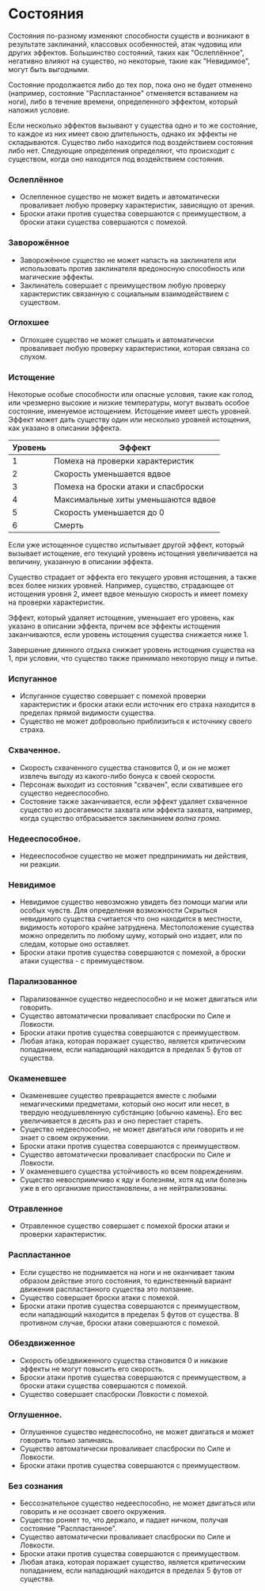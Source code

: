 # Состояния 

Состояния по-разному изменяют способности  существ и возникают в результате  заклинаний, классовых особенностей, атак чудовищ или других эффектов. Большинство состояний, таких как "Ослеплённое", негативно влияют на существо, но некоторые, такие как "Невидимое", могут быть выгодными. 

Состояние продолжается либо до тех пор, пока оно не будет отменено (например, состояние "Распластанное" отменяется вставанием на ноги), либо в течение времени, определенного эффектом, который наложил условие. 

Если несколько эффектов вызывают у существа одно и то  же состояние, то каждое из них имеет свою длительность,  однако их эффекты не складываются. Существо либо находится под воздействием состояния либо нет. Следующие определения определяют, что происходит с существом, когда оно находится под воздействием состояния. 

### Ослеплённое 

* Ослепленное существо не может видеть и автоматически проваливает любую проверку характеристик, зависящую от зрения. 
* Броски атаки против существа совершаются с преимуществом, а броски атаки существа совершаются с помехой. 

### Заворожённое 

* Заворожённое существо не может напасть на заклинателя или использовать против заклинателя вредоносную способность или магические эффекты. 
* Заклинатель совершает с преимуществом любую проверку характеристик связанную с социальным взаимодействием с существом. 

### Оглохшее 

* Оглохшее существо не может слышать и автоматически проваливает любую проверку характеристики, которая связана со слухом. 

### Истощение 

Некоторые особые способности или опасные условия,  такие как голод, или чрезмерно высокие и низкие  температуры, могут вызвать особое состояние, именуемое  истощением. Истощение имеет шесть уровней. Эффект может дать существу один или несколько уровней истощения, как указано в описании эффекта. 

| Уровень | Эффект                              |
|---------|-------------------------------------|
| 1       | Помеха на проверки характеристик    |
| 2       | Скорость уменьшается вдвое          |
| 3       | Помеха на броски атаки и спасброски | 
| 4       | Максимальные хиты уменьшаются вдвое |
| 5       | Скорость уменьшается до 0           |
| 6       | Смерть                              |

Если уже истощенное существо испытывает другой эффект, который вызывает истощение, его текущий уровень истощения увеличивается на величину, указанную в описании эффекта. 

Существо страдает от эффекта его текущего уровня истощения, а также всех более низких уровней. Например, существо, страдающее от истощения уровня 2, имеет вдвое меньшую скорость и имеет помеху на проверки характеристик. 

Эффект, который удаляет истощение, уменьшает его уровень, как указано в описании эффекта, причем все эффекты истощения заканчиваются, если уровень истощения существа снижается ниже 1. 

Завершение длинного отдыха снижает уровень истощения существа на 1, при условии, что существо также принимало некоторую пищу и питье. 

### Испуганное 

* Испуганное существо совершает с помехой проверки характеристик и броски атаки если источник его страха находится в пределах прямой видимости существа. 
* Существо не может добровольно приблизиться к источнику своего страха. 

### Схваченное. 

* Скорость схваченного существа становится 0, и он не может извлечь выгоду из какого-либо бонуса к своей скорости. 
* Персонаж выходит из состояния "схвачен", если схватившее его существо недееспособно. 
* Состояние также заканчивается, если эффект удаляет схваченное существо из досягаемости захвата или эффекта захвата, например, когда существо отбрасывается заклинанием *волна грома*. 

### Недееспособное. 

* Недееспособное существо не может предпринимать ни действия, ни реакции. 

### Невидимое 

* Невидимое существо невозможно увидеть без помощи магии или особых чувств. Для определения возможности Скрыться невидимого существа считается что оно находится в местности, видимость которого крайне затруднена. Местоположение существа можно определить по любому шуму, который оно издает, или по следам, которые оно оставляет. 
* Броски атаки против существа совершаются с помехой, а броски атаки существа - с преимуществом. 

### Парализованное 

* Парализованное существо недееспособно и не может двигаться или говорить. 
* Существо автоматически проваливает спасброски по Силе и Ловкости. 
* Броски атаки против существа совершаются с преимуществом. 
* Любая атака, которая поражает существо, является критическим попаданием, если нападающий находится в пределах 5 футов от существа. 

### Окаменевшее 

* Окаменевшее существо превращается вместе с любыми немагическими предметами, который оно носит или несет, в твердую неодушевленную субстанцию (обычно камень). Его вес увеличивается в десять раз и оно перестает стареть. 
* Существо недееспособно, не может двигаться или говорить и не знает о своем окружении. 
* Броски атаки против существа совершаются с преимуществом. 
* Существо автоматически проваливает спасброски по Силе и Ловкости. 
* У окаменевшего существа устойчивость ко всем повреждениям. 
* Существо невосприимчиво к яду и болезням, хотя яд или болезнь уже в его организме приостановлены, а не нейтрализованы.

### Отравленное 

* Отравленное существо совершает с помехой броски атаки и проверки характеристик. 

### Распластанное 

* Если существо не поднимается на ноги и не оканчивает таким образом действие этого состояния, то единственный вариант движения распластанного существа это ползание. 
* Существо совершает броски атаки с помехой. 
* Броски атаки против существа совершаются с преимуществом, если нападающий находится в пределах 5 футов от существа. В противном случае, броски атаки совершаются с помехой. 

### Обездвиженное 

* Скорость обездвиженного существа становится 0 и никакие эффекты не могут повысить его скорость. 
* Броски атаки против существа совершаются с преимуществом, а броски атаки существа совершаются с помехой. 
* Существо совершает спасброски Ловкости с помехой. 

### Оглушенное. 

* Оглушенное существо недееспособно, не может двигаться и может говорить только запинаясь. 
* Существо автоматически проваливает спасброски по Силе и Ловкости. 
* Броски атаки против существа совершаются с преимуществом. 

### Без сознания 

* Бессознательное существо недееспособно, не может двигаться или говорить и не осознает своего окружения. 
* Существо роняет то, что держало, и падает ничком, получая состояние "Распластанное". 
* Существо автоматически проваливает спасброски по Силе и Ловкости. 
* Броски атаки против существа совершаются с преимуществом. 
* Любая атака, которая поражает существо, является критическим попаданием, если нападающий находится в пределах 5 футов от существа.
